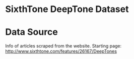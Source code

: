 # SixthTone DeepTone Dataset
# Data Source
Info of articles scraped from the website.
Starting page: http://www.sixthtone.com/features/26167/DeepTones
